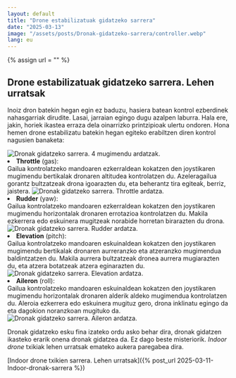 ```yaml
---
layout: default
title: "Drone estabilizatuak gidatzeko sarrera"
date: "2025-03-13"
image: "/assets/posts/Dronak-gidatzeko-sarrera/controller.webp"
lang: eu
---
```


{% assign url = "" %}


<h2 class="project-tagline">Drone estabilizatuak gidatzeko sarrera. Lehen urratsak</h2>

Inoiz dron batekin hegan egin ez baduzu, hasiera batean kontrol ezberdinek nahasgarriak dirudite. Lasai, jarraian egingo dugu azalpen laburra. Hala ere, jakin, horiek ikastea erraza dela oinarrizko printzipioak ulertu ondoren. Hona hemen drone estabilizatu batekin hegan egiteko erabiltzen diren kontrol nagusien banaketa:

<img class="product-image-middle" src="{{base.url}}/assets/posts/Dronak-gidatzeko-sarrera/4ardatzak.png" alt="Dronak gidatzeko sarrera. 4 mugimendu ardatzak." />

<li> <b>Throttle</b> (gas): </li>
Gailua kontrolatzeko mandoaren ezkerraldean kokatzen den joystikaren mugimendu bertikalak dronaren altitudea kontrolatzen du. Azeleragailua gorantz bultzatzeak drona igoarazten du, eta beherantz tira egiteak, berriz, jaistera.

<img class="product-image-left" style="float:none" src="{{base.url}}/assets/posts/Dronak-gidatzeko-sarrera/Throttle.png" alt="Dronak gidatzeko sarrera. Throttle ardatza." />

<li> <b>Rudder</b> (yaw): </li>
Gailua kontrolatzeko mandoaren ezkerraldean kokatzen den joystikaren mugimendu horizontalak dronaren errotazioa kontrolatzen du. Makila ezkerrera edo eskuinera mugitzeak norabide horretan birarazten du drona.

<img class="product-image-left" style="float:none" src="{{base.url}}/assets/posts/Dronak-gidatzeko-sarrera/Rudder.png" alt="Dronak gidatzeko sarrera. Rudder ardatza." />

<li> <b>Elevation</b> (pitch): </li>
Gailua kontrolatzeko mandoaren eskuinaldean kokatzen den joystikaren mugimendu bertikalak dronaren aurreranzko eta atzeranzko mugimendua baldintzatzen du. Makila aurrera bultzatzeak dronea aurrera mugiarazten du, eta atzera botatzeak atzera eginarazten du.

<img class="product-image-left" style="float:none" src="{{base.url}}/assets/posts/Dronak-gidatzeko-sarrera/Elevation.png" alt="Dronak gidatzeko sarrera. Elevation ardatza." />

<li> <b>Aileron</b> (roll): </li>
Gailua kontrolatzeko mandoaren eskuinaldean kokatzen den joystikaren mugimendu horizontalak dronaren alderik aldeko mugimendua kontrolatzen du. Aleroia ezkerrera edo eskuinera mugituz gero, drona inklinatu egingo da eta dagokion noranzkoan mugituko da.

<img class="product-image-left" style="float:none" src="{{base.url}}/assets/posts/Dronak-gidatzeko-sarrera/Aileron.png" alt="Dronak gidatzeko sarrera. Aileron ardatza." />


Dronak gidatzeko esku fina izateko ordu asko behar dira, dronak gidatzen ikasteko erarik onena dronak gidatzea da. Ez dago beste misteriorik. <i>Indoor drone</i> txikiak lehen urratsak emateko aukera paregabea dira.

[Indoor drone txikien sarrera. Lehen urratsak]({% post_url 2025-03-11-Indoor-dronak-sarrera %})



